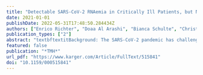 ```yaml
---
title: "Detectable SARS-CoV-2 RNAemia in Critically Ill Patients, but Not in Mild and Asymptomatic Infections"
date: 2021-01-01
publishDate: 2022-05-31T17:48:50.284434Z
authors: ["Enrico Richter", "Doaa Al Arashi", "Bianca Schulte", "Christian Bode", "Benjamin Marx", "Souhaib Aldabbagh", "Celina Schlüter", "Beate Mareike Kümmerer", "Johannes Oldenburg", "Markus B. Funk", "Christian Putensen", "Ricarda Maria Schmithausen", "Gunther Hartmann", "Anna Eis-Hübinger", "Hendrik Streeck"]
publication_types: ["2"]
abstract: "textbftextitBackground: The SARS-CoV-2 pandemic has challenged many of our current routine practices in the treatment and care of patients. Given the critical importance of blood donation and transfusion we analyzed 92 blood samples of individuals infected with SARS-CoV-2 stratified by symptoms. textbftextitStudy Design and Methods: We therefore tested blood samples for SARS-CoV-2 via RT-PCR targeting the E gene. In addition, we tested each blood sample for anti-SARS-CoV-2 IgG antibodies via ELISA and performed plaque reduction neutralization tests. textbftextitResults: SARS-CoV-2 RNA was absent in the blood of mild to asymptomatic patients (57 individuals) and only detectable in individuals with severe COVID-19 who were admitted to the intensive care unit (35 individuals) (textitn = 6/92 [6.5%]; textitp = 0.023 Fisher’s exact test). Interestingly, anti-spike IgG antibodies were not significantly higher in intensive care unit patients compared to mild patients, but we found that their neutralizing capacity was disproportionately increased (textitp &#x3c; 0.001). textbftextitConclusion: Our observations support the hypothesis that there are no potential hazards from blood or plasma transfusion of SARS-CoV-2-positive individuals with mild flu-like symptoms and more importantly of asymptomatic individuals."
featured: false
publication: "*TMH*"
url_pdf: "https://www.karger.com/Article/FullText/515841"
doi: "10.1159/000515841"
---
```


